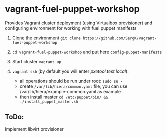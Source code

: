 vagrant-fuel-puppet-workshop
=====================

Provides Vagrant cluster deployment (using Virtualbox provisioner) and configuring environment for working with fuel puppet manifests

1. Clone the environment ``git clone https://github.com/SergK/vagrant-fuel-puppet-workshop``
2. ``cd vagrant-fuel-puppet-workshop`` and put here ``config-puppet-manifests``
3. Start cluster ``vagrant up``
4. ``vagrant ssh`` (by default you will enter _pxetool.test.local_):

	* all operations should be run under root: ``sudo su -``
	* create ``/var/lib/hiera/common.yaml`` file, you can use /var/lib/hiera/example-common.yaml as example
	* then install master ``cd /etc/puppet/bin/ && ./install_puppet_master.sh``

ToDo:
-----

Implement libvirt provisioner


